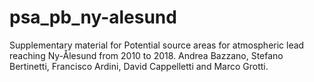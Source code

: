 # psa_pb_ny-alesund
Supplementary material for Potential source areas for atmospheric lead reaching Ny-Ålesund from 2010 to 2018. Andrea Bazzano, Stefano Bertinetti, Francisco Ardini, David Cappelletti and Marco Grotti.
